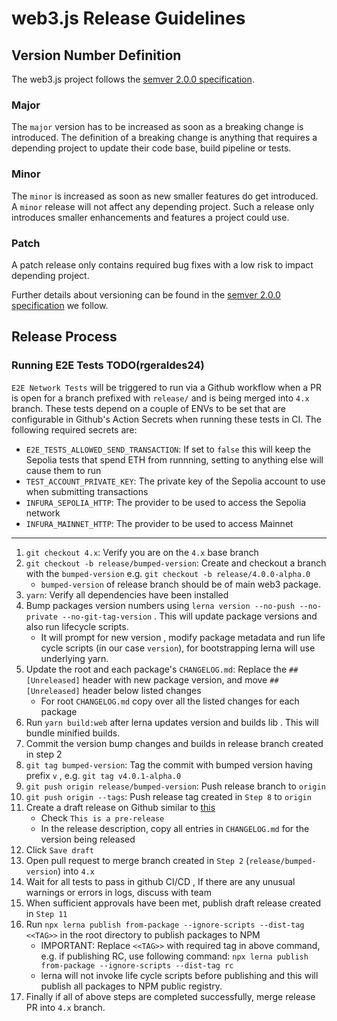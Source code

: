 # web3.js Release Guidelines

## Version Number Definition

The web3.js project follows the [semver 2.0.0 specification](https://semver.org/).

### Major

The `major` version has to be increased as soon as a breaking change is introduced. The definition of a breaking change is anything that requires a depending project to update their code base, build pipeline or tests.

### Minor

The `minor` is increased as soon as new smaller features do get introduced. A `minor` release will not affect any depending project. Such a release only introduces smaller enhancements and features a project could use.

### Patch

A patch release only contains required bug fixes with a low risk to impact depending project.

Further details about versioning can be found in the [semver 2.0.0 specification](https://semver.org/) we follow.

## Release Process

### Running E2E Tests TODO(rgeraldes24)

`E2E Network Tests` will be triggered to run via a Github workflow when a PR is open for a branch prefixed with `release/` and is being merged into `4.x` branch. These tests depend on a couple of ENVs to be set that are configurable in Github's Action Secrets when running these tests in CI. The following required secrets are:

-   `E2E_TESTS_ALLOWED_SEND_TRANSACTION`: If set to `false` this will keep the Sepolia tests that spend ETH from runnning, setting to anything else will cause them to run
-   `TEST_ACCOUNT_PRIVATE_KEY`: The private key of the Sepolia account to use when submitting transactions
-   `INFURA_SEPOLIA_HTTP`: The provider to be used to access the Sepolia network
-   `INFURA_MAINNET_HTTP`: The provider to be used to access Mainnet

---

1. `git checkout 4.x`: Verify you are on the `4.x` base branch
2. `git checkout -b release/bumped-version`: Create and checkout a branch with the `bumped-version` e.g. `git checkout -b release/4.0.0-alpha.0`
    - `bumped-version` of release branch should be of main web3 package.
3. `yarn`: Verify all dependencies have been installed
4. Bump packages version numbers using `lerna version --no-push --no-private --no-git-tag-version` . This will update package versions and also run lifecycle scripts.
    - It will prompt for new version , modify package metadata and run life cycle scripts (in our case `version`), for bootstrapping lerna will use underlying yarn.
5. Update the root and each package's `CHANGELOG.md`: Replace the `## [Unreleased]` header with new package version, and move `## [Unreleased]` header below listed changes
    - For root `CHANGELOG.md` copy over all the listed changes for each package
6. Run `yarn build:web` after lerna updates version and builds lib . This will bundle minified builds.
7. Commit the version bump changes and builds in release branch created in step 2
8. `git tag bumped-version`: Tag the commit with bumped version having prefix `v` , e.g. `git tag v4.0.1-alpha.0`
9. `git push origin release/bumped-version`: Push release branch to `origin`
10. `git push origin --tags`: Push release tag created in `Step 8` to `origin`
11. Create a draft release on Github similar to [this](https://github.com/ChainSafe/web3.js/releases/tag/web3-providers-base%401.0.0-alpha.1)
    - Check `This is a pre-release`
    - In the release description, copy all entries in `CHANGELOG.md` for the version being released
12. Click `Save draft`
13. Open pull request to merge branch created in `Step 2` (`release/bumped-version`) into `4.x`
14. Wait for all tests to pass in github CI/CD , If there are any unusual warnings or errors in logs, discuss with team
15. When sufficient approvals have been met, publish draft release created in `Step 11`
16. Run `npx lerna publish from-package --ignore-scripts --dist-tag <<TAG>>` in the root directory to publish packages to NPM
    - IMPORTANT: Replace `<<TAG>>` with required tag in above command, e.g. if publishing RC, use following command:
      `npx lerna publish from-package --ignore-scripts --dist-tag rc`
    - lerna will not invoke life cycle scripts before publishing and this will publish all packages to NPM public registry.
17. Finally if all of above steps are completed successfully, merge release PR into `4.x` branch.
